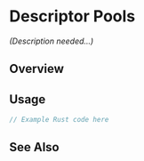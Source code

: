 # Descriptor Pools

*(Description needed...)*

## Overview

## Usage

```rust
// Example Rust code here
```

## See Also

